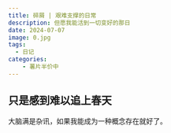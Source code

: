 ```yaml
---
title: 碎屑 | 艰难支撑的日常
description: 但愿我能活到一切变好的那日
date: 2024-07-07
image: 0.jpg
tags:
  - 日记
categories:
    - 薯片半价中
---
```

## 只是感到难以追上春天
  大脑满是杂讯，如果我能成为一种概念存在就好了。


